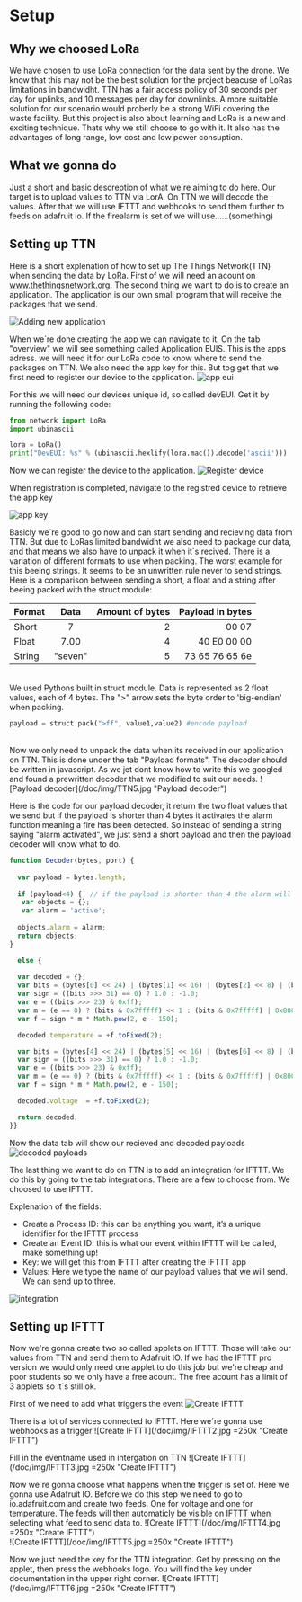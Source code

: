# Setup
## Why we choosed LoRa
We have chosen to use LoRa connection for the data sent by the drone. We know that this may not be the best solution for the project beacuse of LoRas limitations in bandwidht. TTN has a fair access policy of 30 seconds per day for uplinks, and 10 messages per day for downlinks. A more suitable solution for our scenario would proberly be a strong WiFi covering the 
waste facility. But this project is also about learning and LoRa is a new and exciting technique. Thats why we still choose to go with it. It also has the advantages of long range, low cost and low power consuption.

## What we gonna do
Just a short and basic descreption of what we're aiming to do here.
Our target is to upload values to TTN via LorA. On TTN we will decode the values. After that we will use IFTTT and webhooks to send them further to feeds on adafruit io. If the firealarm is set of we will use......(something)


## Setting up TTN
Here is a short explenation of how to set up The Things Network(TTN) when sending the data by LoRa.
First of we will need an acount on www.thethingsnetwork.org.
The second thing we want to do is to create an application. The application is our own small program that will receive the packages that we send.

![Adding new application](/doc/img/TTN1.jpg "Adding new application")
</BR>

When we´re done creating the app we can navigate to it. On the tab "overview" we will see something called Application EUIS. This is the apps adress. we will need it for our LoRa code to know where to send the packages on TTN. We also need the app key for this. But tog get that we first need to register our device to the application.
![app eui](/doc/img/TTN2.jpg "app eui")
</BR>

For this we will need our devices unique id, so called devEUI. Get it by running the following code:
```python
from network import LoRa
import ubinascii

lora = LoRa()
print("DevEUI: %s" % (ubinascii.hexlify(lora.mac()).decode('ascii')))
```

Now we can register the device to the application.
![Register device](/doc/img/TTN3.jpg "Register device")
</BR>

When registration is completed, navigate to the registred device to retrieve the app key


![app key](/doc/img/TTN4.jpg "app key")
</BR>


Basicly we´re good to go now and can start sending and recieving data from TTN. But due to LoRas limited bandwidht we also need to package our data, and that means we also have to unpack it when it´s recived. There is a variation of different formats to use when packing. The worst example for this beeing strings. It seems to be an unwritten rule never to send strings. Here is a comparison between sending a short, a float and a string after beeing packed with the struct module:

| Format      | Data |Amount of bytes|  Payload in bytes  |
|:------------- |:---------------:| -------------:|----------:|
| Short |7           |2| 00 07         |
|Float|7.00|4|       40 E0 00 00|
|String|"seven"|5| 73 65 76 65 6e |

</BR>
We used Pythons built in struct module.
Data is represented as 2 float values, each of 4 bytes. The ">" arrow sets the byte order to 'big-endian' when packing.

```python
payload = struct.pack(">ff", value1,value2) #encode payload
```
</BR>
Now we only need to unpack the data when its received in our application on TTN.
This is done under the tab "Payload formats". The decoder should be written in javascript. As we jet dont know how to write this we googled and found a prewritten decoder that we modified to suit our needs.
![Payload decoder](/doc/img/TTN5.jpg "Payload decoder")
</BR>

Here is the code for our payload decoder, it return the two float values that we send but if the payload is shorter than 4 bytes it activates the alarm function meaning a fire has been detected. So instead of sending a string saying "alarm activated", we just send a short payload and then the payload decoder will know what to do. 
```javascript
function Decoder(bytes, port) {
  
  var payload = bytes.length;
  
  if (payload<4) {  // if the payload is shorter than 4 the alarm will be set off
   var objects = {};
   var alarm = 'active'; 
  
  objects.alarm = alarm;
  return objects;
}

  else {
  
  var decoded = {};
  var bits = (bytes[0] << 24) | (bytes[1] << 16) | (bytes[2] << 8) | (bytes[3]);
  var sign = ((bits >>> 31) == 0) ? 1.0 : -1.0;
  var e = ((bits >>> 23) & 0xff);
  var m = (e == 0) ? (bits & 0x7fffff) << 1 : (bits & 0x7fffff) | 0x800000;
  var f = sign * m * Math.pow(2, e - 150);

  decoded.temperature = +f.toFixed(2);

  var bits = (bytes[4] << 24) | (bytes[5] << 16) | (bytes[6] << 8) | (bytes[7]);
  var sign = ((bits >>> 31) == 0) ? 1.0 : -1.0;
  var e = ((bits >>> 23) & 0xff);
  var m = (e == 0) ? (bits & 0x7fffff) << 1 : (bits & 0x7fffff) | 0x800000;
  var f = sign * m * Math.pow(2, e - 150);

  decoded.voltage  = +f.toFixed(2);

  return decoded;
}}


```


Now the data tab will show our recieved and decoded payloads
![decoded payloads](/doc/img/TTN6.jpg "decoded payloads")
</BR>


The last thing we want to do on TTN is to add an integration for IFTTT.
We do this by going to the tab integrations. There are a few to choose from.
We choosed to use IFTTT.

Explenation of  the fields:
* Create a Process ID: this can be anything you want, it’s a unique identifier for the IFTTT process
* Create an Event ID: this is what our event within IFTTT will be called, make something up!
* Key: we will get this from IFTTT after creating the IFTTT app
* Values: Here we type the name of our payload values that we will send. We can send up to three.


![integration](/doc/img/TTN7.jpg "integration")







## Setting up IFTTT 
Now we're gonna create two so called applets on IFTTT. Those will take our values from TTN and send them to Adafruit IO. If we had the IFTTT pro version we would only need one applet to do this job but we're cheap and poor students so we only have a free acount. The free acount has a limit of 3 applets so it´s still ok.

First of we need to add what triggers the event
![Create IFTTT](/doc/img/IFTTT1.jpg)</BR>

There is a lot of services connected to IFTTT. Here we´re gonna use webhooks as a trigger
![Create IFTTT](/doc/img/IFTTT2.jpg =250x "Create IFTTT")</BR>

Fill in the eventname used in intergation on TTN
![Create IFTTT](/doc/img/IFTTT3.jpg =250x "Create IFTTT")</BR>

Now we´re gonna choose what happens when the trigger is set of. Here we gonna use Adafruit IO. Before we do this step we need to go to io.adafruit.com and create two feeds. One for voltage and one for temperature. The feeds will then automaticly be visible on IFTTT when selecting what feed to send data to.
![Create IFTTT](/doc/img/IFTTT4.jpg =250x "Create IFTTT")</BR>
![Create IFTTT](/doc/img/IFTTT5.jpg =250x "Create IFTTT")</BR>

Now we just need the key for the TTN integration. Get by pressing on the applet, then press the webhooks logo. You will find the key under documentation in the upper right corner. 
![Create IFTTT](/doc/img/IFTTT6.jpg =250x "Create IFTTT")</BR>











